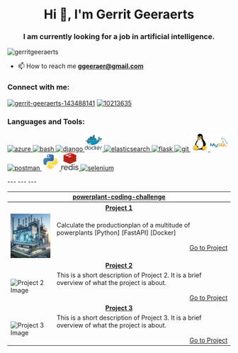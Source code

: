 <h1 align="center">Hi 👋, I'm Gerrit Geeraerts</h1>
<h3 align="center">I am currently looking for a job in artificial intelligence.</h3>

<p align="left"> <img src="https://komarev.com/ghpvc/?username=gerritgeeraerts&label=Profile%20views&color=0e75b6&style=flat" alt="gerritgeeraerts" /> </p>

- 📫 How to reach me **ggeeraer@gmail.com**

<h3 align="left">Connect with me:</h3>
<p align="left">
<a href="https://linkedin.com/in/gerrit-geeraerts-143488141" target="blank"><img align="center" src="https://raw.githubusercontent.com/rahuldkjain/github-profile-readme-generator/master/src/images/icons/Social/linked-in-alt.svg" alt="gerrit-geeraerts-143488141" height="30" width="40" /></a>
<a href="https://stackoverflow.com/users/10213635" target="blank"><img align="center" src="https://raw.githubusercontent.com/rahuldkjain/github-profile-readme-generator/master/src/images/icons/Social/stack-overflow.svg" alt="10213635" height="30" width="40" /></a>
</p>

<h3 align="left">Languages and Tools:</h3>
<p align="left"> <a href="https://azure.microsoft.com/en-in/" target="_blank" rel="noreferrer"> <img src="https://www.vectorlogo.zone/logos/microsoft_azure/microsoft_azure-icon.svg" alt="azure" width="40" height="40"/> </a> <a href="https://www.gnu.org/software/bash/" target="_blank" rel="noreferrer"> <img src="https://www.vectorlogo.zone/logos/gnu_bash/gnu_bash-icon.svg" alt="bash" width="40" height="40"/> </a> <a href="https://www.djangoproject.com/" target="_blank" rel="noreferrer"> <img src="https://cdn.worldvectorlogo.com/logos/django.svg" alt="django" width="40" height="40"/> </a> <a href="https://www.docker.com/" target="_blank" rel="noreferrer"> <img src="https://raw.githubusercontent.com/devicons/devicon/master/icons/docker/docker-original-wordmark.svg" alt="docker" width="40" height="40"/> </a> <a href="https://www.elastic.co" target="_blank" rel="noreferrer"> <img src="https://www.vectorlogo.zone/logos/elastic/elastic-icon.svg" alt="elasticsearch" width="40" height="40"/> </a> <a href="https://flask.palletsprojects.com/" target="_blank" rel="noreferrer"> <img src="https://www.vectorlogo.zone/logos/pocoo_flask/pocoo_flask-icon.svg" alt="flask" width="40" height="40"/> </a> <a href="https://git-scm.com/" target="_blank" rel="noreferrer"> <img src="https://www.vectorlogo.zone/logos/git-scm/git-scm-icon.svg" alt="git" width="40" height="40"/> </a> <a href="https://www.linux.org/" target="_blank" rel="noreferrer"> <img src="https://raw.githubusercontent.com/devicons/devicon/master/icons/linux/linux-original.svg" alt="linux" width="40" height="40"/> </a> <a href="https://www.mysql.com/" target="_blank" rel="noreferrer"> <img src="https://raw.githubusercontent.com/devicons/devicon/master/icons/mysql/mysql-original-wordmark.svg" alt="mysql" width="40" height="40"/> </a> <a href="https://postman.com" target="_blank" rel="noreferrer"> <img src="https://www.vectorlogo.zone/logos/getpostman/getpostman-icon.svg" alt="postman" width="40" height="40"/> </a> <a href="https://www.python.org" target="_blank" rel="noreferrer"> <img src="https://raw.githubusercontent.com/devicons/devicon/master/icons/python/python-original.svg" alt="python" width="40" height="40"/> </a> <a href="https://redis.io" target="_blank" rel="noreferrer"> <img src="https://raw.githubusercontent.com/devicons/devicon/master/icons/redis/redis-original-wordmark.svg" alt="redis" width="40" height="40"/> </a> <a href="https://www.selenium.dev" target="_blank" rel="noreferrer"> <img src="https://raw.githubusercontent.com/detain/svg-logos/780f25886640cef088af994181646db2f6b1a3f8/svg/selenium-logo.svg" alt="selenium" width="40" height="40"/> </a> </p>
---
---
---
<table>
  <tr>
    <td colspan="2" style="text-align: center; font-weight: bold;">
      <a href="[https://project1.example.com](https://github.com/GerritGeeraerts/powerplant-coding-challenge)" target="_blank">powerplant-coding-challenge </a>
    </td>
  </tr>
    <tr>
    <th colspan="2" style="text-align: center;"><a href="https://project1.example.com" target="_blank">Project 1</a></th>
  </tr>
  <tr>
    <td>
      <img src="https://github.com/GerritGeeraerts/powerplant-coding-challenge/raw/master/assets/fast_api_power_plant.jpeg" alt="Fast Api Powerplant" width="100" height="100">
    </td>
    <td>
      Calculate the productionplan of a multitude of powerplants [Python] [FastAPI] [Docker] 
      <br><br>
      <a href="https://project1.example.com" target="_blank" style="float: right;">Go to Project</a>
    </td>
  </tr>
  <tr>
    <td colspan="2" style="text-align: center; font-weight: bold;">
      <a href="https://project2.example.com" target="_blank">Project 2</a>
    </td>
  </tr>
  <tr>
    <td>
      <img src="https://via.placeholder.com/100" alt="Project 2 Image" width="100" height="100">
    </td>
    <td>
      This is a short description of Project 2. It is a brief overview of what the project is about.
      <br><br>
      <a href="https://project2.example.com" target="_blank" style="float: right;">Go to Project</a>
    </td>
  </tr>
  <tr>
    <td colspan="2" style="text-align: center; font-weight: bold;">
      <a href="https://project3.example.com" target="_blank">Project 3</a>
    </td>
  </tr>
  <tr>
    <td>
      <img src="https://via.placeholder.com/100" alt="Project 3 Image" width="100" height="100">
    </td>
    <td>
      This is a short description of Project 3. It is a brief overview of what the project is about.
      <br><br>
      <a href="https://project3.example.com" target="_blank" style="float: right;">Go to Project</a>
    </td>
  </tr>
</table>

</table>



